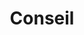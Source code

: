 ---
title: Conseil
subTitle: ""
published: true
metaDescription: ["• Strategie Data & IA", "• Strategie de transformation numériques"]
subDescription: ""
technology: ["Frontend", "Design", "Scrum"]
coverImage: /images/home/offer/council.png
date: ""
---